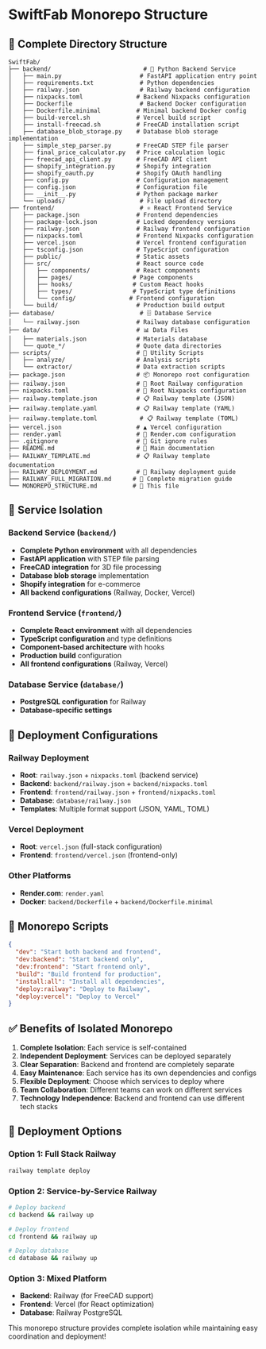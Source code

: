 # SwiftFab Monorepo Structure

## 📁 **Complete Directory Structure**

```
SwiftFab/
├── backend/                          # 🐍 Python Backend Service
│   ├── main.py                      # FastAPI application entry point
│   ├── requirements.txt             # Python dependencies
│   ├── railway.json                 # Railway backend configuration
│   ├── nixpacks.toml               # Backend Nixpacks configuration
│   ├── Dockerfile                   # Backend Docker configuration
│   ├── Dockerfile.minimal          # Minimal backend Docker config
│   ├── build-vercel.sh             # Vercel build script
│   ├── install-freecad.sh          # FreeCAD installation script
│   ├── database_blob_storage.py    # Database blob storage implementation
│   ├── simple_step_parser.py       # FreeCAD STEP file parser
│   ├── final_price_calculator.py   # Price calculation logic
│   ├── freecad_api_client.py       # FreeCAD API client
│   ├── shopify_integration.py      # Shopify integration
│   ├── shopify_oauth.py            # Shopify OAuth handling
│   ├── config.py                   # Configuration management
│   ├── config.json                 # Configuration file
│   ├── __init__.py                 # Python package marker
│   └── uploads/                     # File upload directory
├── frontend/                        # ⚛️ React Frontend Service
│   ├── package.json                # Frontend dependencies
│   ├── package-lock.json           # Locked dependency versions
│   ├── railway.json                # Railway frontend configuration
│   ├── nixpacks.toml               # Frontend Nixpacks configuration
│   ├── vercel.json                 # Vercel frontend configuration
│   ├── tsconfig.json               # TypeScript configuration
│   ├── public/                     # Static assets
│   ├── src/                        # React source code
│   │   ├── components/             # React components
│   │   ├── pages/                 # Page components
│   │   ├── hooks/                 # Custom React hooks
│   │   ├── types/                 # TypeScript type definitions
│   │   └── config/               # Frontend configuration
│   └── build/                      # Production build output
├── database/                        # 🗄️ Database Service
│   └── railway.json                # Railway database configuration
├── data/                           # 📊 Data Files
│   ├── materials.json              # Materials database
│   └── quote_*/                    # Quote data directories
├── scripts/                        # 🔧 Utility Scripts
│   ├── analyze/                    # Analysis scripts
│   └── extractor/                  # Data extraction scripts
├── package.json                    # 📦 Monorepo root configuration
├── railway.json                    # 🚂 Root Railway configuration
├── nixpacks.toml                   # 🔨 Root Nixpacks configuration
├── railway.template.json           # 📋 Railway template (JSON)
├── railway.template.yaml           # 📋 Railway template (YAML)
├── railway.template.toml            # 📋 Railway template (TOML)
├── vercel.json                     # ▲ Vercel configuration
├── render.yaml                     # 🚀 Render.com configuration
├── .gitignore                      # 🚫 Git ignore rules
├── README.md                       # 📖 Main documentation
├── RAILWAY_TEMPLATE.md             # 📋 Railway template documentation
├── RAILWAY_DEPLOYMENT.md           # 🚂 Railway deployment guide
├── RAILWAY_FULL_MIGRATION.md      # 🔄 Complete migration guide
└── MONOREPO_STRUCTURE.md          # 📁 This file
```

## 🎯 **Service Isolation**

### **Backend Service (`backend/`)**
- **Complete Python environment** with all dependencies
- **FastAPI application** with STEP file parsing
- **FreeCAD integration** for 3D file processing
- **Database blob storage** implementation
- **Shopify integration** for e-commerce
- **All backend configurations** (Railway, Docker, Vercel)

### **Frontend Service (`frontend/`)**
- **Complete React environment** with all dependencies
- **TypeScript configuration** and type definitions
- **Component-based architecture** with hooks
- **Production build** configuration
- **All frontend configurations** (Railway, Vercel)

### **Database Service (`database/`)**
- **PostgreSQL configuration** for Railway
- **Database-specific settings**

## 🚀 **Deployment Configurations**

### **Railway Deployment**
- **Root**: `railway.json` + `nixpacks.toml` (backend service)
- **Backend**: `backend/railway.json` + `backend/nixpacks.toml`
- **Frontend**: `frontend/railway.json` + `frontend/nixpacks.toml`
- **Database**: `database/railway.json`
- **Templates**: Multiple format support (JSON, YAML, TOML)

### **Vercel Deployment**
- **Root**: `vercel.json` (full-stack configuration)
- **Frontend**: `frontend/vercel.json` (frontend-only)

### **Other Platforms**
- **Render.com**: `render.yaml`
- **Docker**: `backend/Dockerfile` + `backend/Dockerfile.minimal`

## 🔧 **Monorepo Scripts**

```json
{
  "dev": "Start both backend and frontend",
  "dev:backend": "Start backend only",
  "dev:frontend": "Start frontend only", 
  "build": "Build frontend for production",
  "install:all": "Install all dependencies",
  "deploy:railway": "Deploy to Railway",
  "deploy:vercel": "Deploy to Vercel"
}
```

## ✅ **Benefits of Isolated Monorepo**

1. **Complete Isolation**: Each service is self-contained
2. **Independent Deployment**: Services can be deployed separately
3. **Clear Separation**: Backend and frontend are completely separate
4. **Easy Maintenance**: Each service has its own dependencies and configs
5. **Flexible Deployment**: Choose which services to deploy where
6. **Team Collaboration**: Different teams can work on different services
7. **Technology Independence**: Backend and frontend can use different tech stacks

## 🎯 **Deployment Options**

### **Option 1: Full Stack Railway**
```bash
railway template deploy
```

### **Option 2: Service-by-Service Railway**
```bash
# Deploy backend
cd backend && railway up

# Deploy frontend  
cd frontend && railway up

# Deploy database
cd database && railway up
```

### **Option 3: Mixed Platform**
- **Backend**: Railway (for FreeCAD support)
- **Frontend**: Vercel (for React optimization)
- **Database**: Railway PostgreSQL

This monorepo structure provides complete isolation while maintaining easy coordination and deployment!
